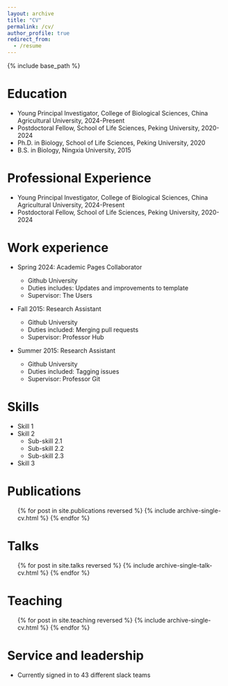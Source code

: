 ```yaml
---
layout: archive
title: "CV"
permalink: /cv/
author_profile: true
redirect_from:
  - /resume
---
```


{% include base_path %}

Education
======
* Young Principal Investigator, College of Biological Sciences, China Agricultural University, 2024-Present
* Postdoctoral Fellow, School of Life Sciences, Peking University, 2020-2024
* Ph.D. in Biology, School of Life Sciences, Peking University, 2020
* B.S. in Biology, Ningxia University, 2015

**Professional Experience**
======
* Young Principal Investigator, College of Biological Sciences, China Agricultural University, 2024-Present
* Postdoctoral Fellow, School of Life Sciences, Peking University, 2020-2024

Work experience
======
* Spring 2024: Academic Pages Collaborator
  * Github University
  * Duties includes: Updates and improvements to template
  * Supervisor: The Users

* Fall 2015: Research Assistant
  * Github University
  * Duties included: Merging pull requests
  * Supervisor: Professor Hub

* Summer 2015: Research Assistant
  * Github University
  * Duties included: Tagging issues
  * Supervisor: Professor Git
  
Skills
======
* Skill 1
* Skill 2
  * Sub-skill 2.1
  * Sub-skill 2.2
  * Sub-skill 2.3
* Skill 3

Publications
======
  <ul>{% for post in site.publications reversed %}
    {% include archive-single-cv.html %}
  {% endfor %}</ul>
  
Talks
======
  <ul>{% for post in site.talks reversed %}
    {% include archive-single-talk-cv.html  %}
  {% endfor %}</ul>
  
Teaching
======
  <ul>{% for post in site.teaching reversed %}
    {% include archive-single-cv.html %}
  {% endfor %}</ul>
  
Service and leadership
======
* Currently signed in to 43 different slack teams
